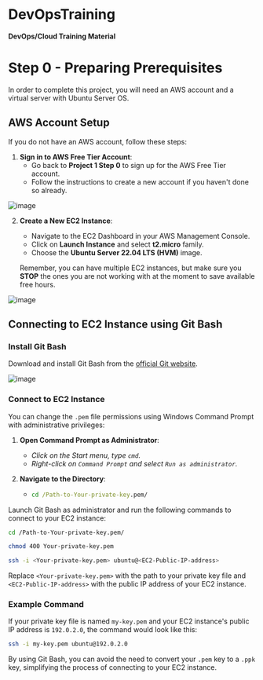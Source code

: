 # DevOpsTraining
**DevOps/Cloud Training Material**

# Step 0 - Preparing Prerequisites

In order to complete this project, you will need an AWS account and a virtual server with Ubuntu Server OS.

## AWS Account Setup

If you do not have an AWS account, follow these steps:

1. **Sign in to AWS Free Tier Account**:
   - Go back to **Project 1 Step 0** to sign up for the AWS Free Tier account.
   - Follow the instructions to create a new account if you haven't done so already.
  
![image](https://github.com/stiven-skyward/DevOpsTraining/assets/135337796/10fa8133-19d6-4242-b393-b8dd67406170)

2. **Create a New EC2 Instance**:
   - Navigate to the EC2 Dashboard in your AWS Management Console.
   - Click on **Launch Instance** and select **t2.micro** family.
   - Choose the **Ubuntu Server 22.04 LTS (HVM)** image.

   Remember, you can have multiple EC2 instances, but make sure you **STOP** the ones you are not working with at the moment to save available free hours.

![image](https://github.com/stiven-skyward/DevOpsTraining/assets/135337796/bcd44bdd-c1f1-4878-abdc-4c8e1555a3ff)

## Connecting to EC2 Instance using Git Bash

### Install Git Bash

Download and install Git Bash from the [official Git website](https://gitforwindows.org/).

![image](https://github.com/stiven-skyward/DevOpsTraining/assets/135337796/0f434d5e-2925-4b31-bf19-4022a747cf9b)

### Connect to EC2 Instance

You can change the `.pem` file permissions using Windows Command Prompt with administrative privileges:

1. **Open Command Prompt as Administrator**:
   - *Click on the Start menu, type `cmd`.*
   - *Right-click on `Command Prompt` and select `Run as administrator`.*

2. **Navigate to the Directory**:
   - ```cmd
     cd /Path-to-Your-private-key.pem/
     ```

Launch Git Bash as administrator and run the following commands to connect to your EC2 instance:

```sh
cd /Path-to-Your-private-key.pem/
```

```sh
chmod 400 Your-private-key.pem
```

```sh
ssh -i <Your-private-key.pem> ubuntu@<EC2-Public-IP-address>
```

Replace `<Your-private-key.pem>` with the path to your private key file and `<EC2-Public-IP-address>` with the public IP address of your EC2 instance.

### Example Command

If your private key file is named `my-key.pem` and your EC2 instance's public IP address is `192.0.2.0`, the command would look like this:

```sh
ssh -i my-key.pem ubuntu@192.0.2.0
```

By using Git Bash, you can avoid the need to convert your `.pem` key to a `.ppk` key, simplifying the process of connecting to your EC2 instance.
